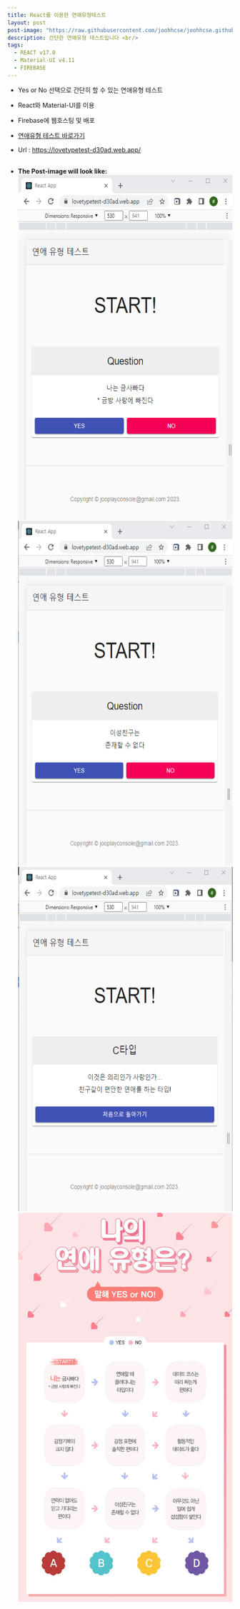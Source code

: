 ```yaml
---
title: React를 이용한 연애유형테스트
layout: post
post-image: "https://raw.githubusercontent.com/joohhcse/joohhcse.github.io/master/assets/images/loveType1.png"
description: 간단한 연애유형 테스트입니다 <br/>
tags:
  - REACT v17.0
  - Material-UI v4.11
  - FIREBASE
---
```


- Yes or No 선택으로 간단히 할 수 있는 연애유형 테스트
- React와 Material-UI를 이용
- Firebase에 웹호스팅 및 배포
- <a href="https://lovetypetest-d30ad.web.app/">연애유형 테스트 바로가기</a>
- Url : https://lovetypetest-d30ad.web.app/
  <br/><br/>

- **The Post-image will look like:** <br/>
  <img src="https://raw.githubusercontent.com/joohhcse/joohhcse.github.io/master/assets/images/loveType1.png" width="566" height="772" class="giphy-embed" allowFullScreen/><br/>
  <img src="https://raw.githubusercontent.com/joohhcse/joohhcse.github.io/master/assets/images/loveType2.png" width="566" height="772" class="giphy-embed" allowFullScreen/><br/>
  <img src="https://raw.githubusercontent.com/joohhcse/joohhcse.github.io/master/assets/images/loveType3.png" width="566" height="772" class="giphy-embed" allowFullScreen/><br/>
  <img src="https://raw.githubusercontent.com/joohhcse/joohhcse.github.io/master/assets/images/loveType0.png" width="566" height="872" class="giphy-embed" allowFullScreen/><br/>
